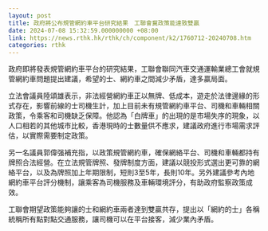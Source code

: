 ```yaml
---
layout: post
title: 政府將公布規管網約車平台研究結果　工聯會冀政策能達致雙贏
date: 2024-07-08 15:32:59.000000000 +08:00
link: https://news.rthk.hk/rthk/ch/component/k2/1760712-20240708.htm
categories: rthk
---
```


政府即將發表規管網約車平台的研究結果，工聯會聯同汽車交通運輸業總工會就規管網約車問題提出建議，希望的士、網約車之間減少矛盾，達多贏局面。

立法會議員陸頌雄表示，非法經營網約車正以無牌、低成本，遊走於法律邊緣的形式存在，影響前線的士司機生計，加上目前未有規管網約車平台、司機和車輛相關政策，令乘客和司機缺乏保障。他認為「白牌車」的出現的是市場失序的現象，以人口相若的其他城市比較，香港現時的士數量供不應求，建議政府進行市場需求評估，以實際需要制定政策。

另一名議員郭偉强補充指，以政策規管網約車，確保網絡平台、司機和車輛都持有牌照合法經營。在立法規管牌照、發牌制度方面，建議以競投形式選出更可靠的網絡平台，以及為牌照加上年期限制，短則3至5年，長則10年。另外建議參考內地網約車平台評分機制，讓乘客為司機服務及車輛環境評分，有助政府監察政策成效。

工聯會期望政策能夠讓的士和網約車兩者達到雙贏共存，提出以「網約的士」各稱統稱所有點對點交通服務，讓司機可以在平台接客，減少業內矛盾。
